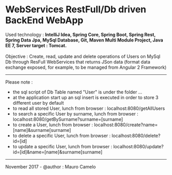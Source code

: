 # WebServices RestFull/Db driven BackEnd WebApp

Used technology : <b>IntelliJ Idea, Spring Core, Spring Boot, Spring Rest, Spring Data Jpa, MySql Database, Git, Maven Multi Module Project, Java EE 7, Server target : Tomcat.</b>
<br><br>
Objective : Create, read, update and delete operations of Users on MySql Db through ResFull WebServices that returns JSon data (format data exchange exposed, for example, to be managed from Angular 2 Framework)
____________________________________

Please note :

- the sql script of Db Table named "User" is under the folder ...
- at the application start up an sql insert is executed in order to store 3 different user by default
- to read all stored User, lunch from browser : localhost:8080/getAllUsers
- to search a specific User by surname, lunch from browser : localhost:8080/getBySurname?surname=[surname]
- to create a User, lunch from browser : localhost:8080/create?name=[name]&surname[surname]
- to delete a specific User, lunch from browser : localhost:8080/delete?id=[id]
- to update a specific User, lunch from browser : localhost:8080/update?id=[id]&name=[name]&surname[surname]

____________________________________

November 2017 - @author : Mauro Camelo

